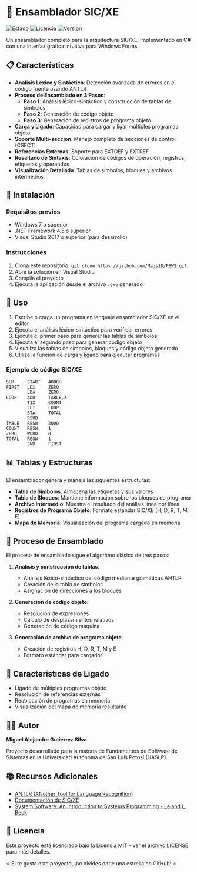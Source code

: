 # 🚀 Ensamblador SIC/XE

[![Estado](https://img.shields.io/badge/Estado-Desarrollo-blue)](https://github.com/Mags10/FSWS)
[![Licencia](https://img.shields.io/badge/Licencia-MIT-green)](https://opensource.org/licenses/MIT)
[![Version](https://img.shields.io/badge/Versión-1.0-orange)](https://github.com/Mags10/FSWS)

Un ensamblador completo para la arquitectura SIC/XE, implementado en C# con una interfaz gráfica intuitiva para Windows Forms.

## 📋 Características

- **Análisis Léxico y Sintáctico**: Detección avanzada de errores en el código fuente usando ANTLR
- **Proceso de Ensamblado en 3 Pasos**:
  - **Paso 1**: Análisis léxico-sintáctico y construcción de tablas de símbolos
  - **Paso 2**: Generación de código objeto
  - **Paso 3**: Generación de registros de programa objeto
- **Carga y Ligado**: Capacidad para cargar y ligar múltiples programas objeto
- **Soporte Multi-sección**: Manejo completo de secciones de control (CSECT)
- **Referencias Externas**: Soporte para EXTDEF y EXTREF
- **Resaltado de Sintaxis**: Coloración de códigos de operación, registros, etiquetas y operandos
- **Visualización Detallada**: Tablas de símbolos, bloques y archivos intermedios

## 🔧 Instalación

### Requisitos previos
- Windows 7 o superior
- .NET Framework 4.5 o superior
- Visual Studio 2017 o superior (para desarrollo)

### Instrucciones
1. Clona este repositorio: `git clone https://github.com/Mags10/FSWS.git`
2. Abre la solución en Visual Studio
3. Compila el proyecto
4. Ejecuta la aplicación desde el archivo `.exe` generado

## 🚀 Uso

1. Escribe o carga un programa en lenguaje ensamblador SIC/XE en el editor
2. Ejecuta el análisis léxico-sintáctico para verificar errores
3. Ejecuta el primer paso para generar las tablas de símbolos
4. Ejecuta el segundo paso para generar código objeto
5. Visualiza las tablas de símbolos, bloques y código objeto generado
6. Utiliza la función de carga y ligado para ejecutar programas

### Ejemplo de código SIC/XE

```assembly
SUM     START   4000H
FIRST   LDX     ZERO
        LDA     ZERO
LOOP    ADD     TABLE,X
        TIX     COUNT
        JLT     LOOP
        STA     TOTAL
        RSUB
TABLE   RESW    2000
COUNT   RESW    1
ZERO    WORD    0
TOTAL   RESW    1
        END     FIRST
```

## 📊 Tablas y Estructuras

El ensamblador genera y maneja las siguientes estructuras:

- **Tabla de Símbolos**: Almacena las etiquetas y sus valores
- **Tabla de Bloques**: Mantiene información sobre los bloques de programa
- **Archivo Intermedio**: Muestra el resultado del análisis línea por línea
- **Registros de Programa Objeto**: Formato estándar SIC/XE (H, D, R, T, M, E)
- **Mapa de Memoria**: Visualización del programa cargado en memoria

## 🔄 Proceso de Ensamblado

El proceso de ensamblado sigue el algoritmo clásico de tres pasos:

1. **Análisis y construcción de tablas**:
   - Análisis léxico-sintáctico del código mediante gramáticas ANTLR
   - Creación de la tabla de símbolos
   - Asignación de direcciones a los bloques

2. **Generación de código objeto**:
   - Resolución de expresiones
   - Cálculo de desplazamientos relativos
   - Generación de código máquina

3. **Generación de archivo de programa objeto**:
   - Creación de registros H, D, R, T, M y E
   - Formato estándar para cargador

## 🔗 Características de Ligado

- Ligado de múltiples programas objeto
- Resolución de referencias externas
- Reubicación de programas en memoria
- Visualización del mapa de memoria resultante

## 👨‍💻 Autor

**Miguel Alejandro Gutiérrez Silva**

Proyecto desarrollado para la materia de Fundamentos de Software de Sistemas en la Universidad Autónoma de San Luis Potosí (UASLP).

## 📚 Recursos Adicionales

- [ANTLR (ANother Tool for Language Recognition)](https://www.antlr.org/)
- [Documentación de SIC/XE](https://en.wikipedia.org/wiki/SIC/XE)
- [System Software: An Introduction to Systems Programming - Leland L. Beck](https://www.amazon.com/System-Software-Introduction-Programming-Leland/dp/0201422549)

## 📄 Licencia

Este proyecto está licenciado bajo la Licencia MIT - ver el archivo [LICENSE](LICENSE) para más detalles.

⭐️ Si te gusta este proyecto, ¡no olvides darle una estrella en GitHub! ⭐️